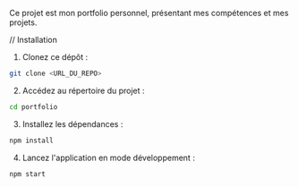 Ce projet est mon portfolio personnel, présentant mes compétences et mes projets. 

// Installation

1. Clonez ce dépôt :

```bash
git clone <URL_DU_REPO>
```

2. Accédez au répertoire du projet :

```bash
cd portfolio
```

3. Installez les dépendances :

```bash
npm install
```

4. Lancez l'application en mode développement :

```bash
npm start
```
